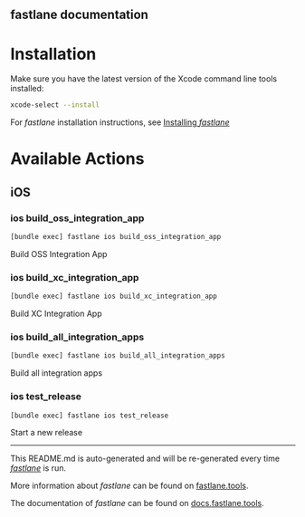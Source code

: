 fastlane documentation
----

# Installation

Make sure you have the latest version of the Xcode command line tools installed:

```sh
xcode-select --install
```

For _fastlane_ installation instructions, see [Installing _fastlane_](https://docs.fastlane.tools/#installing-fastlane)

# Available Actions

## iOS

### ios build_oss_integration_app

```sh
[bundle exec] fastlane ios build_oss_integration_app
```

Build OSS Integration App

### ios build_xc_integration_app

```sh
[bundle exec] fastlane ios build_xc_integration_app
```

Build XC Integration App

### ios build_all_integration_apps

```sh
[bundle exec] fastlane ios build_all_integration_apps
```

Build all integration apps

### ios test_release

```sh
[bundle exec] fastlane ios test_release
```

Start a new release

----

This README.md is auto-generated and will be re-generated every time [_fastlane_](https://fastlane.tools) is run.

More information about _fastlane_ can be found on [fastlane.tools](https://fastlane.tools).

The documentation of _fastlane_ can be found on [docs.fastlane.tools](https://docs.fastlane.tools).
